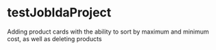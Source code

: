 # testJobIdaProject
Adding product cards with the ability to sort by maximum and minimum cost, as well as deleting products
